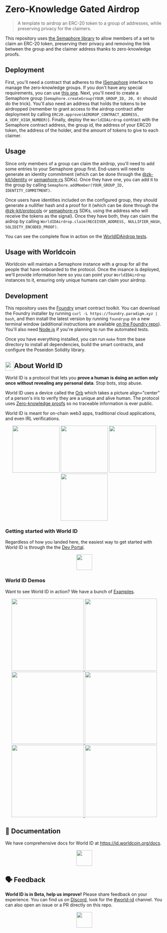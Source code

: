 # Zero-Knowledge Gated Airdrop

> A template to airdrop an ERC-20 token to a group of addresses, while preserving privacy for the claimers.

This repository uses [the Semaphore library](http://semaphore.appliedzkp.org) to allow members of a set to claim an ERC-20 token, preserving their privacy and removing the link between the group and the claimer address thanks to zero-knowledge proofs.

## Deployment

First, you'll need a contract that adheres to the [ISemaphore](./src/interfaces/ISemaphore.sol) interface to manage the zero-knowledge groups. If you don't have any special requirements, you can use [this one](./src/Semaphore.sol). Next, you'll need to create a Semaphore group (`Semaphore.createGroup(YOUR_GROUP_ID, 20, 0)` should do the trick). You'll also need an address that holds the tokens to be airdropped (remember to grant access to the airdrop contract after deployment by calling `ERC20.approve(AIRDROP_CONTRACT_ADDRESS, A_VERY_HIGH_NUMBER)`). Finally, deploy the `WorldIDAirdrop` contract with the Semaphore contract address, the group id, the address of your ERC20 token, the address of the holder, and the amount of tokens to give to each claimer.

## Usage

Since only members of a group can claim the airdrop, you'll need to add some entries to your Semaphore group first. End-users will need to generate an identity commitment (which can be done through the [@zk-kit/identity](https://github.com/appliedzkp/zk-kit/tree/main/packages/identity) or [semaphore-rs](https://github.com/worldcoin/semaphore-rs) SDKs). Once they have one, you can add it to the group by calling `Semaphore.addMember(YOUR_GROUP_ID, IDENTITY_COMMITMENT)`.

Once users have identities included on the configured group, they should generate a nullifier hash and a proof for it (which can be done through the [@zk-kit/protocols](https://github.com/appliedzkp/zk-kit/tree/main/packages/protocols) or [semaphore-rs](https://github.com/worldcoin/semaphore-rs) SDKs, using the address who will receive the tokens as the signal). Once they have both, they can claim the aidrop by calling `WorldIDAirdrop.claim(RECEIVER_ADDRESS, NULLIFIER_HASH, SOLIDITY_ENCODED_PROOF)`.

You can see the complete flow in action on the [WorldIDAirdrop tests](./src/test/WorldIDAirdrop.t.sol).

## Usage with Worldcoin

Worldcoin will maintain a Semaphore instance with a group for all the people that have onboarded to the protocol. Once the insance is deployed, we'll provide information here so you can point your `WorldIDAirdrop` instances to it, ensuring only unique humans can claim your airdrop.

## Development

This repository uses the [Foundry](https://github.com/gakonst/foundry) smart contract toolkit. You can download the Foundry installer by running `curl -L https://foundry.paradigm.xyz | bash`, and then install the latest version by running `foundryup` on a new terminal window (additional instructions are available [on the Foundry repo](https://github.com/gakonst/foundry#installation)). You'll also need [Node.js](https://nodejs.org) if you're planning to run the automated tests.

Once you have everything installed, you can run `make` from the base directory to install all dependencies, build the smart contracts, and configure the Poseidon Solidity library.


<!-- WORLD-ID-SHARED-README-TAG:START - Do not remove or modify this section directly -->
<!-- The contents of this file are inserted to all World ID repositories to provide general context on World ID. -->

## <img align="left" width="28" height="28" src="https://raw.githubusercontent.com/worldcoin/world-id-docs/main/public/images/shared-readme/readme-orb.png" alt="" style="margin-right: 0;" /> About World ID

World ID is a protocol that lets you **prove a human is doing an action only once without revealing any personal data**. Stop bots, stop abuse.

World ID uses a device called the [Orb](https://worldcoin.org/how-the-launch-works) which takes a picture align="center" of a person's iris to verify they are a unique and alive human. The protocol uses [Zero-knowledge proofs](https://id.worldcoin.org/zkp) so no traceable information is ever public.

World ID is meant for on-chain web3 apps, traditional cloud applications, and even IRL verifications.

<div align="center">
  <picture align="center">
    <source media="(prefers-color-scheme: dark)" srcset="./public/images/shared-readme/diagram-dark-1.png" />
    <source media="(prefers-color-scheme: light)" srcset="./public/images/shared-readme/diagram-light-1.png" />
    <img width="150px"  />
  </picture>

  <picture align="center">
    <source media="(prefers-color-scheme: dark)" srcset="./public/images/shared-readme/diagram-dark-2.png" />
    <source media="(prefers-color-scheme: light)" srcset="./public/images/shared-readme/diagram-light-2.png" />
    <img width="150px"  />
  </picture>

  <picture align="center">
    <source media="(prefers-color-scheme: dark)" srcset="./public/images/shared-readme/diagram-dark-3.png" />
    <source media="(prefers-color-scheme: light)" srcset="./public/images/shared-readme/diagram-light-3.png" />
    <img width="150px"  />
  </picture>

  <picture align="center">
    <source media="(prefers-color-scheme: dark)" srcset="./public/images/shared-readme/diagram-dark-4.png" />
    <source media="(prefers-color-scheme: light)" srcset="./public/images/shared-readme/diagram-light-4.png" />
    <img width="150px"  />
  </picture>
</div>

### Getting started with World ID

Regardless of how you landed here, the easiest way to get started with World ID is through the the [Dev Portal](https://developer.worldcoin.org).

<a href="https://developer.worldcoin.org">
  <p align="center">
    <picture align="center">
      <source media="(prefers-color-scheme: dark)" srcset="./public/images/shared-readme/get-started-dark.png" height="80px" />
      <source media="(prefers-color-scheme: light)" srcset="./public/images/shared-readme/get-started-light.png" height="50px" />
      <img />
    </picture>
  </p>
</a>

### World ID Demos

Want to see World ID in action? We have a bunch of [Examples](https://id.worldcoin.org/examples).

<div dir="row" align="center">
  <a href="https://poap.worldcoin.org/">
    <picture align="center">
      <source media="(prefers-color-scheme: dark)" srcset="./public/images/shared-readme/examples/poap-dark.png" width="230px" />
      <source media="(prefers-color-scheme: light)" srcset="./public/images/shared-readme/examples/poap-light.png" width="230px" />
      <img />
    </picture>
  </a>
  <a href="https://human.withlens.app/">
    <picture align="center">
      <source media="(prefers-color-scheme: dark)" srcset="./public/images/shared-readme/examples/lens-dark.png" width="230px" />
      <source media="(prefers-color-scheme: light)" srcset="./public/images/shared-readme/examples/lens-light.png" width="230px" />
      <img />
    </picture>
  </a>
  <a href="https://github.com/worldcoin/world-id-discord-bot">
    <picture align="center">
      <source media="(prefers-color-scheme: dark)" srcset="./public/images/shared-readme/examples/discord-bot-dark.png" width="230px" />
      <source media="(prefers-color-scheme: light)" srcset="./public/images/shared-readme/examples/discord-bot-light.png" width="230px" />
      <img />
    </picture>
  </a>
  <a href="https://github.com/worldcoin/hyperdrop-contracts">
    <picture align="center">
      <source media="(prefers-color-scheme: dark)" srcset="./public/images/shared-readme/examples/hyperdrop-dark.png" width="230px" />
      <source media="(prefers-color-scheme: light)" srcset="./public/images/shared-readme/examples/hyperdrop-light.png" width="230px" />
      <img />
    </picture>
  </a>
  <a href="https://petorbz.com/">
    <picture align="center">
      <source media="(prefers-color-scheme: dark)" srcset="./public/images/shared-readme/examples/pet-orbz-dark.png" width="230px" />
      <source media="(prefers-color-scheme: light)" srcset="./public/images/shared-readme/examples/pet-orbz-light.png" width="230px" />
      <img />
    </picture>
  </a>
  <a href="https://example.id.worldcoin.org/">
    <picture align="center">
      <source media="(prefers-color-scheme: dark)" srcset="./public/images/shared-readme/examples/mesha-dark.png" width="230px" />
      <source media="(prefers-color-scheme: light)" srcset="./public/images/shared-readme/examples/mesha-light.png" width="230px" />
      <img />
    </picture>
  </a>
</div>

## 📄 Documentation

We have comprehensive docs for World ID at https://id.worldcoin.org/docs.

<a href="https://id.worldcoin.org/docs">
  <p align="center">
    <picture align="center">
      <source media="(prefers-color-scheme: dark)" srcset="./public/images/shared-readme/visit-documentation-dark.png" height="80px" />
      <source media="(prefers-color-scheme: light)" srcset="./public/images/shared-readme/visit-documentation-light.png" height="50px" />
      <img />
    </picture>
  </p>
</a>

## 🗣 Feedback

**World ID is in Beta, help us improve!** Please share feedback on your experience. You can find us on [Discord](https://discord.gg/worldcoin), look for the [#world-id](https://discord.com/channels/956750052771127337/968523914638688306) channel. You can also open an issue or a PR directly on this repo.

<a href="https://discord.gg/worldcoin">
  <p align="center">
    <picture align="center">
      <source media="(prefers-color-scheme: dark)" srcset="./public/images/shared-readme/join-discord-dark.png" height="80px" />
      <source media="(prefers-color-scheme: light)" srcset="./public/images/shared-readme/join-discord-light.png" height="50px" />
      <img />
    </picture>
  </p>
</a>

<!-- WORLD-ID-SHARED-README-TAG:END -->
